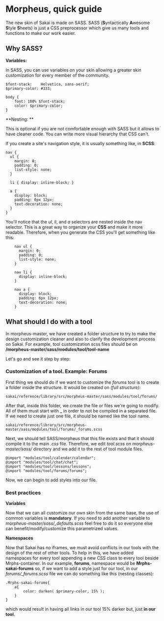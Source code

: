 # Morpheus, quick guide

The new skin of Sakai is made on SASS. SASS (**S**yntactically **A**wesome **S**tyle **S**heets) is just a CSS preprocessor which give us many tools and functions to make our work easier. 

## Why SASS?

**Variables:**

In SASS, you can use variables on your skin allowing a greater skin customization for every member of the community.

	$font-stack:    Helvetica, sans-serif;
	$primary-color: #333;

	body {
  		font: 100% $font-stack;
  		color: $primary-color;
	}

**Nesting: **

This is optional if you are not comfortable enough with SASS but it allows to have cleaner code. You can write more visual hierarchy that CSS can't.

If you create a site's navigation style, it is usually something like, in **SCSS**:

	nav {
      ul {
        margin: 0;
        padding: 0;
        list-style: none;
      }

      li { display: inline-block; }

      a {
        display: block;
        padding: 6px 12px;
        text-decoration: none;
      }
    }

You'll notice that the *ul*, *li*, and *a* selectors are nested inside the nav selector. This is a great way to organize your **CSS** and make it more readable. Therefore, when you generate the CSS you'll get something like this:

        nav ul {
          margin: 0;
          padding: 0;
          list-style: none;
        }

        nav li {
          display: inline-block;
        }

        nav a {
          display: block;
          padding: 6px 12px;
          text-decoration: none;
        }

## What should I do with a tool

In morpheus-master, we have created a folder structure to try to make the design customization cleaner  and also to clarify the development process on Sakai. For example, tool customization scss files should be on **/morpheus-master/sass/modules/tool/tool-name**

Let's go and see it step by step:

### Customization of a tool. Example: Forums

First thing we should do if we want to customize the *forums* tool is to create a folder inside the structure. It would be created on *(full structure)*:

	sakai/reference/library/src/morpheus-master/sass/modules/tool/forums/

After that, inside this folder, we create the file or files we're going to modify. All of them must start with **_** in order to not be compiled in a separated file. If we need to create just one file, it should be named like the tool name.

	sakai/reference/library/src/morpheus-master/sass/modules/tool/forums/_forums.scss

Next, we should tell SASS/morpheus that this file exists and that it should compile it to the main *.css* file. Therefore, we edit *tool.scss* on *morpheus-master/sass/* directory and we add it to the rest of tool module files.

	@import "modules/tool/calendar/calendar";
	@import "modules/tool/chat/chat";
	@import "modules/tool/lessons/lessons";
	@import "modules/tool/forums/forums";

Now, we can begin to add styles into our file.

### Best practices

**Variables**

Now that we can all customize our own skin from the same base, the use of common variables is **mandatory**. If you need to add another variable to *morpheus-master/sass/_defaults.scss* feel free to do it so everyone else can benefit/modify/customize this parametrized values.

**Namespaces**

Now that Sakai has no iframes, we must avoid conflicts in our tools with the design of the rest of other tools. To help in this, we have added namespaces for every tool appending a new CSS class to every tool beside Mrphs-container. In our example, **forums**, namespace would be **Mrphs-sakai-forums** so, if we want to add a style just for our tool, in our *forums/_forums.scss* file we can do something like this (nesting classes):

	.Mrphs-sakai-forums{
    	a{
        	color: darken( $primary-color, 15% );
        }
    }

which would result in having all links in our tool 15% darker but, just **in our tool**.
